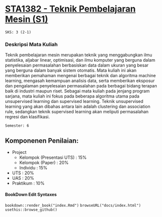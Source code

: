 # [STA1382 - Teknik Pembelajaran Mesin (S1)](https://krs.ipb.ac.id/mk/175737)
`SKS: 3 (2-1)`
  
### Deskripsi Mata Kuliah
Teknik pembelajaran mesin merupakan teknik yang menggabungkan ilmu statistika, aljabar linear, optimisasi, dan ilmu komputer yang berguna dalam penyelesaian permasalahan berbasiskan data dalam ukuran yang besar yang berguna dalam banyak sistem otomatis. Mata kuliah ini akan memberikan pemahaman mengenai berbagai teknik dan algoritma machine learning, mengasah kemampuan analisis data, serta memberikan eksposur dan pengalaman penyelesaian permasalahan pada berbagai bidang terapan baik di industri maupun riset. Sebagai mata kuliah pada jenjang program sarjana, mata kuliah ini fokus pada beberapa algoritma utama pada unsupervised learning dan supervised learning. Teknik unsupervised learning yang akan dibahas antara lain adalah clustering dan association rule, sedangkan teknik supervised learning akan meliputi permasalahan regresi dan klasifikasi.
  
`Semester: 6`

## Komponenen Penilaian: 
* Project                     
  - Kelompok (Presentasi UTS) : 15%
  - Kelompok (Paper)          : 20%
  - Individu                  : 15%
* UTS                         : 20%
* UAS                         : 20%
* Praktikum                   : 10%

#### BookDown Edit Syntaxes
`bookdown::render_book("index.Rmd")`
`browseURL("docs/index.html")`
`usethis::browse_github()`